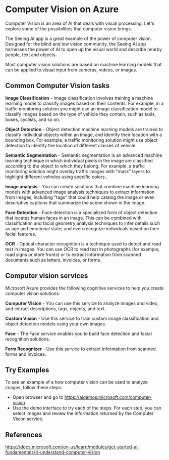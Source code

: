 # Computer Vision on Azure

Computer Vision is an area of AI that deals with visual processing. Let's explore some of the possibilities that computer vision brings.

The Seeing AI app is a great example of the power of computer vision. Designed for the blind and low vision community, the Seeing AI app harnesses the power of AI to open up the visual world and describe nearby people, text and objects.

Most computer vision solutions are based on machine learning models that can be applied to visual input from cameras, videos, or images.

## Common Computer Vision tasks

**Image Classification** - Image classification involves training a machine learning model to classify images based on their contents. For example, in a traffic monitoring solution you might use an image classification model to classify images based on the type of vehicle they contain, such as taxis, buses, cyclists, and so on.

**Object Detection** - Object detection machine learning models are trained to classify individual objects within an image, and identify their location with a bounding box. For example, a traffic monitoring solution might use object detection to identify the location of different classes of vehicle.

**Semantic Segmentation** - Semantic segmentation is an advanced machine learning technique in which individual pixels in the image are classified according to the object to which they belong. For example, a traffic monitoring solution might overlay traffic images with "mask" layers to highlight different vehicles using specific colors..

**Image analysis** - You can create solutions that combine machine learning models with advanced image analysis techniques to extract information from images, including "tags" that could help catalog the image or even descriptive captions that summarize the scene shown in the image.

**Face Detection** - Face detection is a specialized form of object detection that locates human faces in an image. This can be combined with classification and facial geometry analysis techniques to infer details such as age and emotional state; and even recognize individuals based on their facial features.

**OCR** - Optical character recognition is a technique used to detect and read text in images. You can use OCR to read text in photographs (for example, road signs or store fronts) or to extract information from scanned documents such as letters, invoices, or forms.

## Computer vision services

Microsoft Azure provides the following cognitive services to help you create computer vision solutions:

**Computer Vision** -	You can use this service to analyze images and video, and extract descriptions, tags, objects, and text.

**Custom Vision** -	Use this service to train custom image classification and object detection models using your own images.

**Face** -	The Face service enables you to build face detection and facial recognition solutions.

**Form Recognizer** -	Use this service to extract information from scanned forms and invoices.

## Try Examples

To see an example of a how computer vision can be used to analyze images, follow these steps:

- Open browser and go to https://aidemos.microsoft.com/computer-vision.
- Use the demo interface to try each of the steps. For each step, you can select images and review the information returned by the Computer Vision service.

## References

https://docs.microsoft.com/en-us/learn/modules/get-started-ai-fundamentals/4-understand-computer-vision